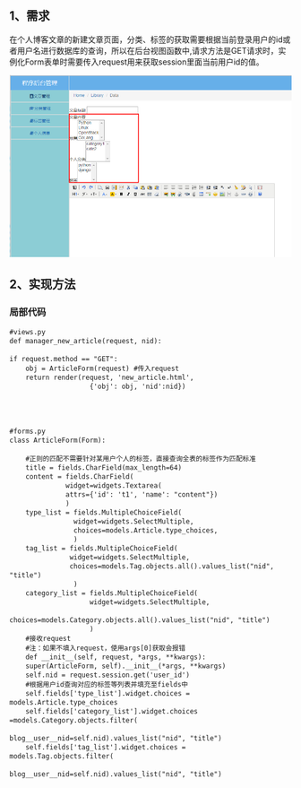 ## 1、需求

在个人博客文章的新建文章页面，分类、标签的获取需要根据当前登录用户的id或者用户名进行数据库的查询，所以在后台视图函数中,请求方法是GET请求时，实例化Form表单时需要传入request用来获取session里面当前用户id的值。

![](https://github.com/MMingLeung/Markdown-Picture/blob/master/django-form-bug.png?raw=true)

## 2、实现方法

### 局部代码
	
	#views.py
	def manager_new_article(request, nid):
	     
    if request.method == "GET":
        obj = ArticleForm(request) #传入request
        return render(request, 'new_article.html', 
						{'obj': obj, 'nid':nid})




	#forms.py
	class ArticleForm(Form):
	
		#正则的匹配不需要针对某用户个人的标签，直接查询全表的标签作为匹配标准
		title = fields.CharField(max_length=64)
		content = fields.CharField(
				  widget=widgets.Textarea(
				  attrs={'id': 't1', 'name': "content"})
				  )
		type_list = fields.MultipleChoiceField(
					widget=widgets.SelectMultiple,
					choices=models.Article.type_choices,
					)
		tag_list = fields.MultipleChoiceField(
				   widget=widgets.SelectMultiple,
				   choices=models.Tag.objects.all().values_list("nid", "title")
					)
		category_list = fields.MultipleChoiceField(
						widget=widgets.SelectMultiple,
						choices=models.Category.objects.all().values_list("nid", "title")
						)
		#接收request
		#注：如果不填入request，使用args[0]获取会报错
		def __init__(self, request, *args, **kwargs):
		super(ArticleForm, self).__init__(*args, **kwargs)
		self.nid = request.session.get('user_id')
		#根据用户id查询对应的标签等列表并填充至fields中
		self.fields['type_list'].widget.choices = models.Article.type_choices
		self.fields['category_list'].widget.choices =models.Category.objects.filter(
								blog__user__nid=self.nid).values_list("nid", "title")
		self.fields['tag_list'].widget.choices = models.Tag.objects.filter(
								blog__user__nid=self.nid).values_list("nid", "title")
	
